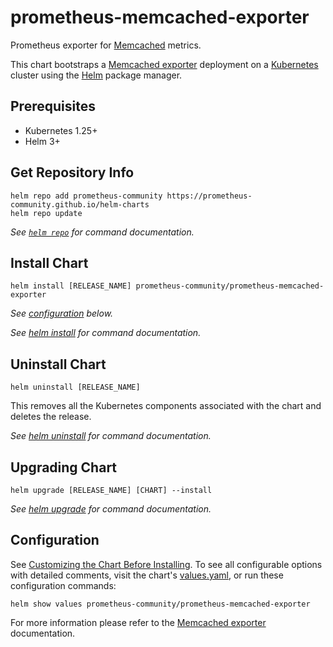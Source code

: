# prometheus-memcached-exporter

Prometheus exporter for [Memcached](https://memcached.org/) metrics.

This chart bootstraps a [Memcached exporter](https://github.com/prometheus/memcached_exporter) deployment on a [Kubernetes](http://kubernetes.io) cluster using the [Helm](https://helm.sh) package manager.

## Prerequisites

- Kubernetes 1.25+
- Helm 3+

## Get Repository Info

```console
helm repo add prometheus-community https://prometheus-community.github.io/helm-charts
helm repo update
```

_See [`helm repo`](https://helm.sh/docs/helm/helm_repo/) for command documentation._

## Install Chart

```console
helm install [RELEASE_NAME] prometheus-community/prometheus-memcached-exporter
```

_See [configuration](#configuration) below._

_See [helm install](https://helm.sh/docs/helm/helm_install/) for command documentation._

## Uninstall Chart

```console
helm uninstall [RELEASE_NAME]
```

This removes all the Kubernetes components associated with the chart and deletes the release.

_See [helm uninstall](https://helm.sh/docs/helm/helm_uninstall/) for command documentation._

## Upgrading Chart

```console
helm upgrade [RELEASE_NAME] [CHART] --install
```

_See [helm upgrade](https://helm.sh/docs/helm/helm_upgrade/) for command documentation._

## Configuration

See [Customizing the Chart Before Installing](https://helm.sh/docs/intro/using_helm/#customizing-the-chart-before-installing). To see all configurable options with detailed comments, visit the chart's [values.yaml](values.yaml), or run these configuration commands:

```console
helm show values prometheus-community/prometheus-memcached-exporter
```

For more information please refer to the [Memcached exporter](https://github.com/prometheus/memcached_exporter) documentation.
